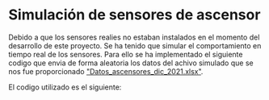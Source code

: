 # Simulación de sensores de ascensor
Debido a que los sensores realies no estaban instalados en el momento del desarrollo de este proyecto. 
Se ha tenido que simular el comportamiento en tiempo real de los sensores.
Para ello se ha implementado el siguiente codigo que envia de forma aleatoria los datos del achivo simulado que se nos fue proporcionado ["Datos_ascensores_dic_2021.xlsx"](/Datos_ascensores_dic_2021.xlsx).

El codigo utilizado es el siguiente:
